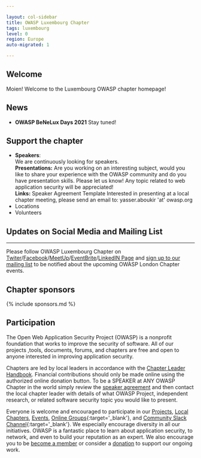 ```yaml
---

layout: col-sidebar
title: OWASP Luxembourg Chapter 
tags: luxembourg 
level: 0
region: Europe
auto-migrated: 1

---
```


## Welcome
Moien! Welcome to the Luxembourg OWASP chapter homepage!

## News
* **OWASP BeNeLux Days 2021** Stay tuned!

## Support the chapter
* **Speakers**:    
  We are continuously looking for speakers.  
  **Presentations:** Are you working on an interesting subject, would you like to share your experience with the OWASP community and do you have presentation skills. Please let us know! Any topic related to web application security will be  appreciated!  
  **Links:** Speaker Agreement Template Interested in presenting at a local chapter meeting, please send an email to:   yasser.aboukir 'at' owasp.org 
* Locations
* Volunteers

## Updates on Social Media and Mailing List
---------------------
Please follow OWASP Luxembourg Chapter on <a href="https://twitter.com/OWASPLuxembourg">Twiter</a>/<a href="https://facebook.com/OWASPLuxembourg">Facebook</a>/<a href="https://meetup.com/OWASP-Luxembourg">MeetUp</a>/<a href="https://owasplondon.eventbrite.com">EventBrite</a>/<a href="https://www.linkedin.com/company/owaspluxembourg">LinkedIN Page</a> and <a href="https://groups.google.com/a/owasp.org/forum/#!forum/Luxembourg/join">sign up to our mailing list</a> to be notified about the upcoming OWASP London Chapter events.

## Chapter sponsors
{% include sponsors.md %}

## Participation
The Open Web Application Security Project (OWASP) is a nonprofit foundation that works to improve the security of software. All of our projects ,tools, documents, forums, and chapters are free and open to anyone interested in improving application security. 

Chapters are led by local leaders in accordance with the [Chapter Leader Handbook](/www-policy/rules-of-procedure/chapter-handbook). Financial contributions should only be made online using the authorized online donation button. To be a SPEAKER at ANY OWASP Chapter in the world simply review the [speaker agreement](/www-policy/speaker-agreement) and then contact the local chapter leader with details of what OWASP Project, independent research, or related software security topic you would like to present.

Everyone is welcome and encouraged to participate in our [Projects](/projects), [Local Chapters](/chapters), [Events](/events), [Online Groups](https://groups.google.com/a/owasp.com/){:target='_blank'}, and [Community Slack Channel](https://owasp.slack.com/){:target='_blank'}. We especially encourage diversity in all our initiatives. OWASP is a fantastic place to learn about application security, to network, and even to build your reputation as an expert. We also encourage you to be [become a member](/membership) or consider a [donation](/donate) to support our ongoing work.

